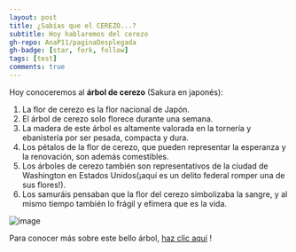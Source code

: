 ```yaml
---
layout: post
title: ¿Sabías que el CEREZO...?
subtitle: Hoy hablaremos del cerezo
gh-repo: AnaP11/paginaDesplegada
gh-badge: [star, fork, follow]
tags: [test]
comments: true
---
```

Hoy conoceremos al **árbol de cerezo** (Sakura en japonés):

1. La flor de cerezo es la flor nacional de Japón.
2. El árbol de cerezo solo florece durante una semana.
3. La madera de este árbol es altamente valorada en la tornería y ebanistería por ser pesada, compacta y dura.
4. Los pétalos de la flor de cerezo, que pueden representar la esperanza y la renovación, son además comestibles.
5. Los árboles de cerezo también son representativos de la ciudad de Washington en Estados Unidos(¡aquí es un delito federal romper una de sus flores!).
6. Los samuráis pensaban que la flor del cerezo simbolizaba la sangre, y al mismo tiempo también lo frágil y efímera que es la vida.

![image](https://user-images.githubusercontent.com/91479884/193460272-77ce77ab-fc2d-41bd-a3dc-fd48d17f0c24.png)

Para conocer más sobre este bello árbol, [haz clic aquí](https://es.wikipedia.org/wiki/Cerasus) !
